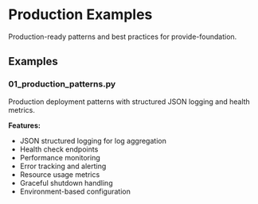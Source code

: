 # Production Examples

Production-ready patterns and best practices for provide-foundation.

## Examples

### 01_production_patterns.py
Production deployment patterns with structured JSON logging and health metrics.

**Features:**
- JSON structured logging for log aggregation
- Health check endpoints
- Performance monitoring
- Error tracking and alerting
- Resource usage metrics
- Graceful shutdown handling
- Environment-based configuration